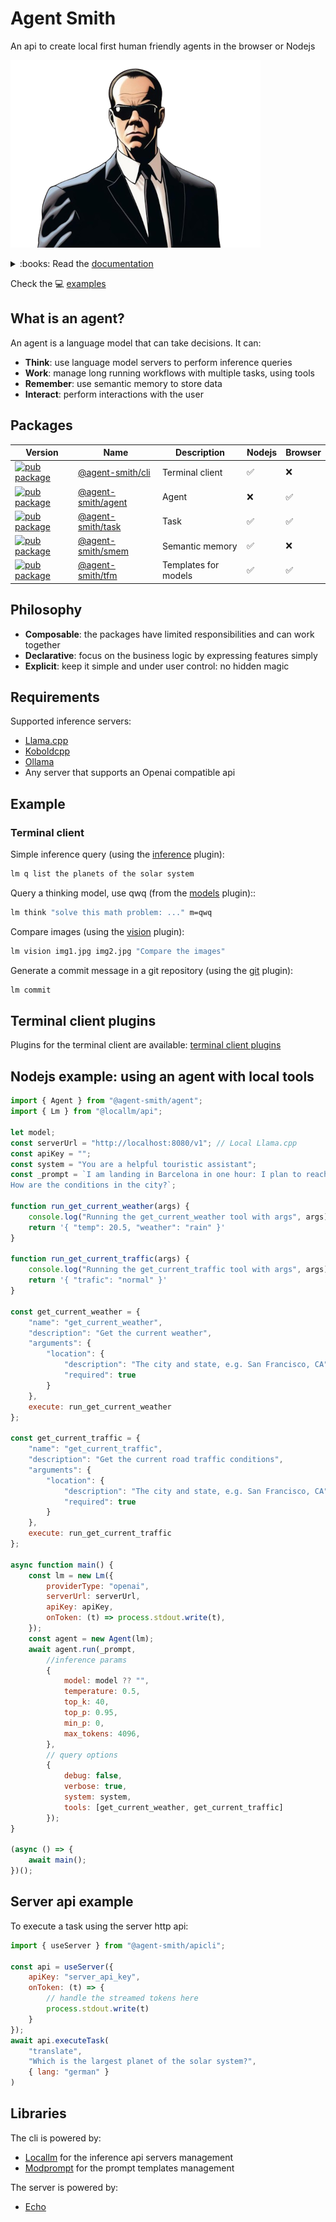 # Agent Smith

An api to create local first human friendly agents in the browser or Nodejs

![Agent Smith](docsite/public/img/agentsmith.png)

<details>
<summary>:books: Read the <a href="https://synw.github.io/agent-smith">documentation</a></summary>

 - [Libraries](https://synw.github.io/agent-smith/libraries)
     - [The body](https://synw.github.io/agent-smith/libraries/the_body)
        - [Overview](https://synw.github.io/agent-smith/libraries/the_body/overview)
        - [Install](https://synw.github.io/agent-smith/libraries/the_body/install)
        - [Basic agent](https://synw.github.io/agent-smith/libraries/the_body/basic_agent)
         - [Interactions](https://synw.github.io/agent-smith/libraries/the_body/interactions)
            - [Talk](https://synw.github.io/agent-smith/libraries/the_body/interactions/talk)
            - [Components](https://synw.github.io/agent-smith/libraries/the_body/interactions/components)
            - [Confirm](https://synw.github.io/agent-smith/libraries/the_body/interactions/confirm)
     - [The brain](https://synw.github.io/agent-smith/libraries/the_brain)
        - [Overview](https://synw.github.io/agent-smith/libraries/the_brain/overview)
        - [Install](https://synw.github.io/agent-smith/libraries/the_brain/install)
        - [Backends](https://synw.github.io/agent-smith/libraries/the_brain/backends)
        - [Experts](https://synw.github.io/agent-smith/libraries/the_brain/experts)
        - [Brain](https://synw.github.io/agent-smith/libraries/the_brain/brain)
        - [Grammars](https://synw.github.io/agent-smith/libraries/the_brain/grammars)
        - [Browser](https://synw.github.io/agent-smith/libraries/the_brain/browser)
         - [Templates](https://synw.github.io/agent-smith/libraries/the_brain/templates)
            - [Basics](https://synw.github.io/agent-smith/libraries/the_brain/templates/basics)
            - [History](https://synw.github.io/agent-smith/libraries/the_brain/templates/history)
            - [Few shots](https://synw.github.io/agent-smith/libraries/the_brain/templates/few_shots)
     - [Jobs](https://synw.github.io/agent-smith/libraries/jobs)
        - [Get started](https://synw.github.io/agent-smith/libraries/jobs/get_started)
        - [Create a job](https://synw.github.io/agent-smith/libraries/jobs/create_a_job)
        - [Config](https://synw.github.io/agent-smith/libraries/jobs/config)
        - [State management](https://synw.github.io/agent-smith/libraries/jobs/state_management)
        - [Memory](https://synw.github.io/agent-smith/libraries/jobs/memory)
     - [Lm task](https://synw.github.io/agent-smith/libraries/lm_task)
        - [Get started](https://synw.github.io/agent-smith/libraries/lm_task/get_started)
        - [Specification](https://synw.github.io/agent-smith/libraries/lm_task/specification)
        - [Use tasks](https://synw.github.io/agent-smith/libraries/lm_task/use_tasks)
        - [Variables](https://synw.github.io/agent-smith/libraries/lm_task/variables)
        - [Templates](https://synw.github.io/agent-smith/libraries/lm_task/templates)
     - [Transient memory](https://synw.github.io/agent-smith/libraries/transient_memory)
        - [Get started](https://synw.github.io/agent-smith/libraries/transient_memory/get_started)
        - [Usage](https://synw.github.io/agent-smith/libraries/transient_memory/usage)
        - [Api](https://synw.github.io/agent-smith/libraries/transient_memory/api)
     - [Semantic memory](https://synw.github.io/agent-smith/libraries/semantic_memory)
        - [Get started](https://synw.github.io/agent-smith/libraries/semantic_memory/get_started)
        - [Initialize](https://synw.github.io/agent-smith/libraries/semantic_memory/initialize)
        - [Write operations](https://synw.github.io/agent-smith/libraries/semantic_memory/write_operations)
        - [Read operations](https://synw.github.io/agent-smith/libraries/semantic_memory/read_operations)
 - [Terminal client](https://synw.github.io/agent-smith/terminal_client)
    - [Install](https://synw.github.io/agent-smith/terminal_client/install)
    - [Overview](https://synw.github.io/agent-smith/terminal_client/overview)
    - [Config](https://synw.github.io/agent-smith/terminal_client/config)
    - [Tasks](https://synw.github.io/agent-smith/terminal_client/tasks)
    - [Models](https://synw.github.io/agent-smith/terminal_client/models)
    - [Actions](https://synw.github.io/agent-smith/terminal_client/actions)
    - [Workflows](https://synw.github.io/agent-smith/terminal_client/workflows)
    - [Commands](https://synw.github.io/agent-smith/terminal_client/commands)
    - [Tools call](https://synw.github.io/agent-smith/terminal_client/tools_call)
 - [Plugins](https://synw.github.io/agent-smith/plugins)
    - [Overview](https://synw.github.io/agent-smith/plugins/overview)
    - [Models](https://synw.github.io/agent-smith/plugins/models)
    - [Inference](https://synw.github.io/agent-smith/plugins/inference)
    - [Vision](https://synw.github.io/agent-smith/plugins/vision)
     - [Code](https://synw.github.io/agent-smith/plugins/code)
        - [Git](https://synw.github.io/agent-smith/plugins/code/git)
     - [Web](https://synw.github.io/agent-smith/plugins/web)
        - [Video](https://synw.github.io/agent-smith/plugins/web/video)
 - [Server](https://synw.github.io/agent-smith/server)
    - [Get started](https://synw.github.io/agent-smith/server/get_started)
    - [Configuration](https://synw.github.io/agent-smith/server/configuration)
    - [Tasks](https://synw.github.io/agent-smith/server/tasks)
    - [Endpoints](https://synw.github.io/agent-smith/server/endpoints)
 - [Examples](https://synw.github.io/agent-smith/examples)
    - [Data viz](https://synw.github.io/agent-smith/examples/data_viz)

</details>

Check the :computer: [examples](examples)

## What is an agent?

An agent is a language model that can take decisions. It can:

- **Think**: use language model servers to perform inference queries
- **Work**: manage long running workflows with multiple tasks, using tools
- **Remember**: use semantic memory to store data
- **Interact**: perform interactions with the user

## Packages

| Version | Name | Description | Nodejs | Browser |
| --- | --- | --- | --- | --- |
| [![pub package](https://img.shields.io/npm/v/@agent-smith/cli)](https://www.npmjs.com/package/@agent-smith/cli) | [@agent-smith/cli](https://github.com/synw/agent-smith/tree/main/packages/cli) | Terminal client | :white_check_mark: | :x:
| [![pub package](https://img.shields.io/npm/v/@agent-smith/agent)](https://www.npmjs.com/package/@agent-smith/agent) | [@agent-smith/agent](https://github.com/synw/agent-smith/tree/main/packages/agent) | Agent | :x: | :white_check_mark:
| [![pub package](https://img.shields.io/npm/v/@agent-smith/task)](https://www.npmjs.com/package/@agent-smith/task) | [@agent-smith/task](https://github.com/synw/agent-smith/tree/main/packages/task) | Task | :white_check_mark: | :white_check_mark:
| [![pub package](https://img.shields.io/npm/v/@agent-smith/smem)](https://www.npmjs.com/package/@agent-smith/smem) | [@agent-smith/smem](https://github.com/synw/agent-smith/tree/main/packages/smem) | Semantic memory | :white_check_mark: | :x:
| [![pub package](https://img.shields.io/npm/v/@agent-smith/tfm)](https://www.npmjs.com/package/@agent-smith/tfm) | [@agent-smith/tfm](https://github.com/synw/agent-smith/tree/main/packages/tfm) | Templates for models | :white_check_mark: | :white_check_mark:

## Philosophy

- **Composable**: the packages have limited responsibilities and can work together
- **Declarative**: focus on the business logic by expressing features simply
- **Explicit**: keep it simple and under user control: no hidden magic

## Requirements

Supported inference servers:

- [Llama.cpp](https://github.com/ggerganov/llama.cpp)
- [Koboldcpp](https://github.com/LostRuins/koboldcpp)
- [Ollama](https://github.com/ollama/ollama)
- Any server that supports an Openai compatible api

## Example

### Terminal client

Simple inference query (using the [inference](https://synw.github.io/agent-smith/plugins/inference) plugin):

```bash
lm q list the planets of the solar system
```

Query a thinking model, use qwq (from the [models](https://synw.github.io/agent-smith/plugins/models) plugin)::

```bash
lm think "solve this math problem: ..." m=qwq
```

Compare images (using the [vision](https://synw.github.io/agent-smith/plugins/vision) plugin):

```bash
lm vision img1.jpg img2.jpg "Compare the images"
```

Generate a commit message in a git repository (using the [git](https://synw.github.io/agent-smith/plugins/code/git) plugin):

```bash
lm commit
```

## Terminal client plugins

Plugins for the terminal client are available: [terminal client plugins](https://github.com/synw/agent-smith-plugins)

## Nodejs example: using an agent with local tools

```js
import { Agent } from "@agent-smith/agent";
import { Lm } from "@locallm/api";

let model;
const serverUrl = "http://localhost:8080/v1"; // Local Llama.cpp
const apiKey = "";
const system = "You are a helpful touristic assistant";
const _prompt = `I am landing in Barcelona in one hour: I plan to reach my hotel and then go for outdoor sport. 
How are the conditions in the city?`;

function run_get_current_weather(args) {
    console.log("Running the get_current_weather tool with args", args);
    return '{ "temp": 20.5, "weather": "rain" }'
}

function run_get_current_traffic(args) {
    console.log("Running the get_current_traffic tool with args", args);
    return '{ "trafic": "normal" }'
}

const get_current_weather = {
    "name": "get_current_weather",
    "description": "Get the current weather",
    "arguments": {
        "location": {
            "description": "The city and state, e.g. San Francisco, CA",
            "required": true
        }
    },
    execute: run_get_current_weather
};

const get_current_traffic = {
    "name": "get_current_traffic",
    "description": "Get the current road traffic conditions",
    "arguments": {
        "location": {
            "description": "The city and state, e.g. San Francisco, CA",
            "required": true
        }
    },
    execute: run_get_current_traffic
};

async function main() {
    const lm = new Lm({
        providerType: "openai",
        serverUrl: serverUrl,
        apiKey: apiKey,
        onToken: (t) => process.stdout.write(t),
    });
    const agent = new Agent(lm);
    await agent.run(_prompt,
        //inference params
        {
            model: model ?? "",
            temperature: 0.5,
            top_k: 40,
            top_p: 0.95,
            min_p: 0,
            max_tokens: 4096,
        },
        // query options
        {
            debug: false,
            verbose: true,
            system: system,
            tools: [get_current_weather, get_current_traffic]
        });
}

(async () => {
    await main();
})();
```

## Server api example

To execute a task using the server http api:

```js
import { useServer } from "@agent-smith/apicli";

const api = useServer({
    apiKey: "server_api_key",
    onToken: (t) => {
        // handle the streamed tokens here
        process.stdout.write(t)
    }
});
await api.executeTask(
    "translate", 
    "Which is the largest planet of the solar system?", 
    { lang: "german" }
)
```

## Libraries

The cli is powered by:

- [Locallm](https://github.com/synw/locallm) for the inference api servers management
- [Modprompt](https://github.com/synw/modprompt) for the prompt templates management

The server is powered by:

- [Echo](https://github.com/labstack/echo)
